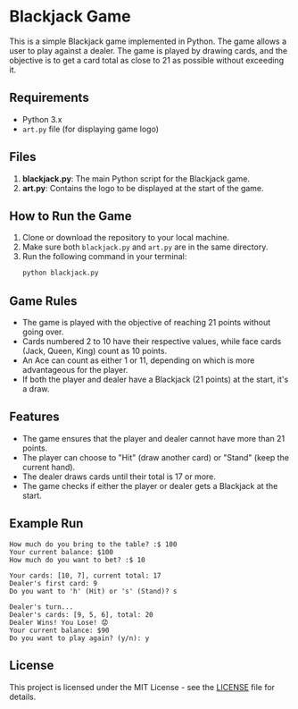 
# Blackjack Game

This is a simple Blackjack game implemented in Python. The game allows a user to play against a dealer. The game is played by drawing cards, and the objective is to get a card total as close to 21 as possible without exceeding it.

## Requirements
- Python 3.x
- `art.py` file (for displaying game logo)

## Files

1. **blackjack.py**: The main Python script for the Blackjack game.
2. **art.py**: Contains the logo to be displayed at the start of the game.

## How to Run the Game

1. Clone or download the repository to your local machine.
2. Make sure both `blackjack.py` and `art.py` are in the same directory.
3. Run the following command in your terminal:
    ```bash
    python blackjack.py
    ```

## Game Rules

- The game is played with the objective of reaching 21 points without going over.
- Cards numbered 2 to 10 have their respective values, while face cards (Jack, Queen, King) count as 10 points.
- An Ace can count as either 1 or 11, depending on which is more advantageous for the player.
- If both the player and dealer have a Blackjack (21 points) at the start, it's a draw.

## Features

- The game ensures that the player and dealer cannot have more than 21 points.
- The player can choose to "Hit" (draw another card) or "Stand" (keep the current hand).
- The dealer draws cards until their total is 17 or more.
- The game checks if either the player or dealer gets a Blackjack at the start.

## Example Run

```
How much do you bring to the table? :$ 100
Your current balance: $100
How much do you want to bet? :$ 10

Your cards: [10, 7], current total: 17
Dealer's first card: 9
Do you want to 'h' (Hit) or 's' (Stand)? s

Dealer's turn...
Dealer's cards: [9, 5, 6], total: 20
Dealer Wins! You Lose! 😟
Your current balance: $90
Do you want to play again? (y/n): y
```

## License

This project is licensed under the MIT License - see the [LICENSE](LICENSE) file for details.
